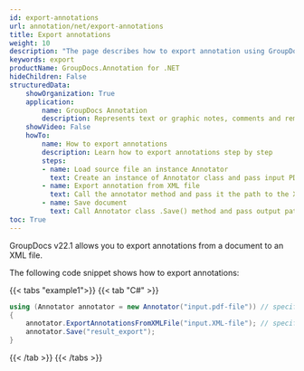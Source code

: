 ```yaml
---
id: export-annotations
url: annotation/net/export-annotations
title: Export annotations
weight: 10
description: "The page describes how to export annotation using GroupDocs.Annotation for .NET API."
keywords: export
productName: GroupDocs.Annotation for .NET
hideChildren: False
structuredData:
    showOrganization: True
    application:    
        name: GroupDocs Annotation
        description: Represents text or graphic notes, comments and remarks attached to a specific part of the content of the document using C#
    showVideo: False
    howTo:
        name: How to export annotations
        description: Learn how to export annotations step by step
        steps:
        - name: Load source file an instance Annotator
          text: Create an instance of Annotator class and pass input PDF file path as a constructor parameter.
        - name: Export annotation from XML file
          text: Call the annotator method and pass it the path to the XML file.
        - name: Save document
          text: Call Annotator class .Save() method and pass output path file.
toc: True
---
```


GroupDocs v22.1 allows you to export annotations from a document to an XML file.

The following code snippet shows how to export annotations:

{{< tabs "example1">}}
{{< tab "C#" >}}
```csharp
using (Annotator annotator = new Annotator("input.pdf-file")) // specify the path to the input PDF file
{
	annotator.ExportAnnotationsFromXMLFile("input.XML-file"); // specify the path to the input XML file
    annotator.Save("result_export");
}
```
{{< /tab >}}
{{< /tabs >}}
